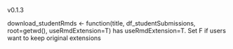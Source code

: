 v0.1.3

download_studentRmds <- function(title, df_studentSubmissions, root=getwd(), useRmdExtension=T) has useRmdExtension=T. Set F if users want to keep original extensions
